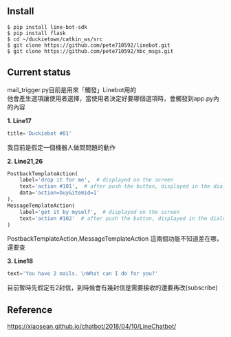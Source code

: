 Install
-------
    $ pip install line-bot-sdk
    $ pip install flask
    $ cd ~/duckietown/catkin_ws/src
    $ git clone https://github.com/pete710592/linebot.git
    $ git clone https://github.com/pete710592/hbc_msgs.git



Current status
-------
mail_trigger.py目前是用來「觸發」Linebot用的<br>
他會產生選項讓使用者選擇，當使用者決定好要哪個選項時，會觸發到app.py內的內容

**1. Line17**
```python
title='Duckiebot #01'
```
我目前是假定一個機器人做問問題的動作

**2. Line21,26**
```python
PostbackTemplateAction(
	label='drop it for me',  # displayed on the screen
	text='action #101',  # after push the button, displayed in the dialog
	data='action=buy&itemid=1'
),
MessageTemplateAction(
	label='get it by myself',  # displayed on the screen
	text='action #102'  # after push the button, displayed in the dialog
)
```
PostbackTemplateAction,MessageTemplateAction 這兩個功能不知道差在哪，還要查

**3. Line18**
```python
text='You have 2 mails. \nWhat can I do for you?'
```
目前暫時先假定有2封信，到時候會有幾封信是需要接收的還要再改(subscribe)



Reference
-------
https://xiaosean.github.io/chatbot/2018/04/10/LineChatbot/

